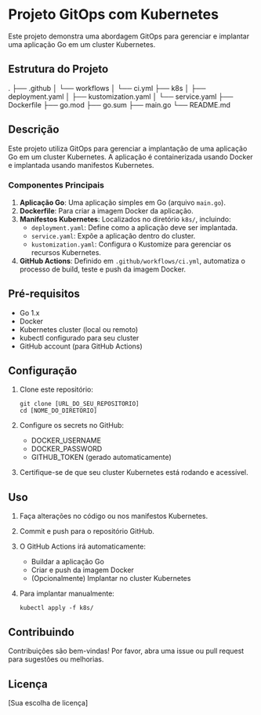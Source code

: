 # Projeto GitOps com Kubernetes

Este projeto demonstra uma abordagem GitOps para gerenciar e implantar uma aplicação Go em um cluster Kubernetes.

## Estrutura do Projeto
.
├── .github
│ └── workflows
│ └── ci.yml
├── k8s
│ ├── deployment.yaml
│ ├── kustomization.yaml
│ └── service.yaml
├── Dockerfile
├── go.mod
├── go.sum
├── main.go
└── README.md

## Descrição

Este projeto utiliza GitOps para gerenciar a implantação de uma aplicação Go em um cluster Kubernetes. A aplicação é containerizada usando Docker e implantada usando manifestos Kubernetes.

### Componentes Principais

1. **Aplicação Go**: Uma aplicação simples em Go (arquivo `main.go`).
2. **Dockerfile**: Para criar a imagem Docker da aplicação.
3. **Manifestos Kubernetes**: Localizados no diretório `k8s/`, incluindo:
   - `deployment.yaml`: Define como a aplicação deve ser implantada.
   - `service.yaml`: Expõe a aplicação dentro do cluster.
   - `kustomization.yaml`: Configura o Kustomize para gerenciar os recursos Kubernetes.
4. **GitHub Actions**: Definido em `.github/workflows/ci.yml`, automatiza o processo de build, teste e push da imagem Docker.

## Pré-requisitos

- Go 1.x
- Docker
- Kubernetes cluster (local ou remoto)
- kubectl configurado para seu cluster
- GitHub account (para GitHub Actions)

## Configuração

1. Clone este repositório:
   ```
   git clone [URL_DO_SEU_REPOSITORIO]
   cd [NOME_DO_DIRETORIO]
   ```

2. Configure os secrets no GitHub:
   - DOCKER_USERNAME
   - DOCKER_PASSWORD
   - GITHUB_TOKEN (gerado automaticamente)

3. Certifique-se de que seu cluster Kubernetes está rodando e acessível.

## Uso

1. Faça alterações no código ou nos manifestos Kubernetes.
2. Commit e push para o repositório GitHub.
3. O GitHub Actions irá automaticamente:
   - Buildar a aplicação Go
   - Criar e push da imagem Docker
   - (Opcionalmente) Implantar no cluster Kubernetes

4. Para implantar manualmente:
   ```
   kubectl apply -f k8s/
   ```

## Contribuindo

Contribuições são bem-vindas! Por favor, abra uma issue ou pull request para sugestões ou melhorias.

## Licença

[Sua escolha de licença]
